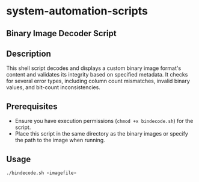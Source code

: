 # system-automation-scripts

## Binary Image Decoder Script

## Description
This shell script decodes and displays a custom binary image format's content and validates its integrity based on specified metadata. It checks for several error types, including column count mismatches, invalid binary values, and bit-count inconsistencies.

## Prerequisites
- Ensure you have execution permissions (`chmod +x bindecode.sh`) for the script.
- Place this script in the same directory as the binary images or specify the path to the image when running.

## Usage
```sh
./bindecode.sh <imagefile>

